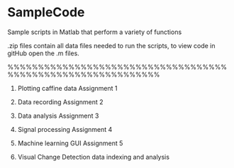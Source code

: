 # SampleCode
Sample scripts in Matlab that perform a variety of functions

.zip files contain all data files needed to run the scripts, to view code in gitHub open the .m files. 

%%%%%%%%%%%%%%%%%%%%%%%%%%%%%%%%%%%%%%%%%%%%%%%%%%%%%%%%%%%%%

1. Plotting caffine data
  Assignment 1

2. Data recording
  Assignment 2

3. Data analysis
  Assignment 3

4. Signal processing
  Assignment 4

5. Machine learning GUI
  Assignment 5

5. Visual Change Detection data indexing and analysis
